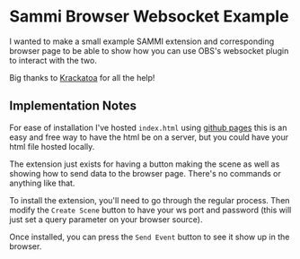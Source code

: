 # Sammi Browser Websocket Example

I wanted to make a small example SAMMI extension and corresponding browser page to be able to show how you can use OBS's websocket plugin to interact with the two.

Big thanks to [Krackatoa](https://bsky.app/profile/krackatoa.ca) for all the help!

## Implementation Notes

For ease of installation I've hosted `index.html` using [github pages](https://pages.github.com/) this is an easy and free way to have the html be on a server, but you could have your html file hosted locally.

The extension just exists for having a button making the scene as well as showing how to send data to the browser page. There's no commands or anything like that.

To install the extension, you'll need to go through the regular process. Then modify the `Create Scene` button to have your ws port and password (this will just set a query parameter on your browser source).

Once installed, you can press the `Send Event` button to see it show up in the browser.
